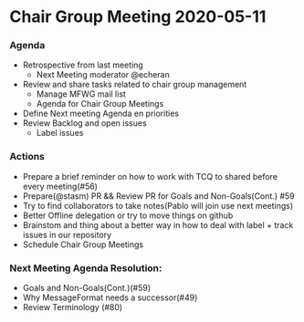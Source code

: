 # Chair Group Meeting 2020-05-11

### Agenda
 - Retrospective from last meeting 
     - Next Meeting moderator @echeran
 - Review and share tasks related to chair group management  
     - Manage MFWG mail list
     - Agenda for Chair Group Meetings
 - Define Next meeting Agenda en priorities
 - Review Backlog and open issues 
     - Label issues
 
### Actions
- Prepare a brief reminder on how to work with TCQ to shared before every meeting(#56)
- Prepare(@stasm) PR && Review PR for Goals and Non-Goals(Cont.) #59
- Try to find collaborators to take notes(Pablo will join use next meetings)
- Better Offline delegation or try to move things on github
- Brainstom and thing about a better way in how to deal with label + track issues in our repository
- Schedule Chair Group Meetings

### Next Meeting Agenda Resolution: 
- Goals and Non-Goals(Cont.)(#59)
- Why MessageFormat needs a successor(#49)
- Review Terminology (#80)
